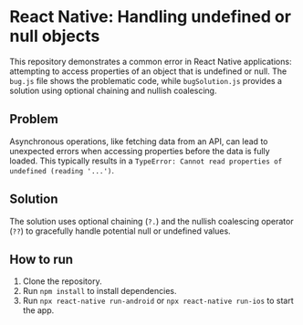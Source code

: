 # React Native: Handling undefined or null objects
This repository demonstrates a common error in React Native applications: attempting to access properties of an object that is undefined or null.  The `bug.js` file shows the problematic code, while `bugSolution.js` provides a solution using optional chaining and nullish coalescing.

## Problem
Asynchronous operations, like fetching data from an API, can lead to unexpected errors when accessing properties before the data is fully loaded.  This typically results in a `TypeError: Cannot read properties of undefined (reading '...')`.

## Solution
The solution uses optional chaining (`?.`) and the nullish coalescing operator (`??`) to gracefully handle potential null or undefined values.

## How to run
1. Clone the repository.
2. Run `npm install` to install dependencies.
3. Run `npx react-native run-android` or `npx react-native run-ios` to start the app.